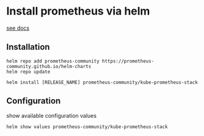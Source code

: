 # Install prometheus via helm
[see docs](https://github.com/prometheus-community/helm-charts/tree/main/charts/kube-prometheus-stack)

## Installation
```
helm repo add prometheus-community https://prometheus-community.github.io/helm-charts
helm repo update

helm install [RELEASE_NAME] prometheus-community/kube-prometheus-stack
```

## Configuration
show available configuration values
```
helm show values prometheus-community/kube-prometheus-stack
```
